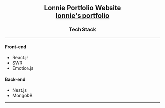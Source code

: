 
<h2 align="center">
  Lonnie Portfolio Website <br/>
  <a href="" target="_blank">lonnie's portfolio</a>
</h2>
<div align="center">
<!--   <img alt="Demo" src="" /> -->
</div>

<h3 align="center"> Tech Stack </h3>

---

<h4>Front-end</h4>
<ul>
  <li>React.js</li>
  <li>SWR</li>
  <li>Emotion.js</li>
</ul>

<h4>Back-end</h4>
<ul>
  <li>Nest.js</li>
  <li>MongoDB</li>
</ul>

---

